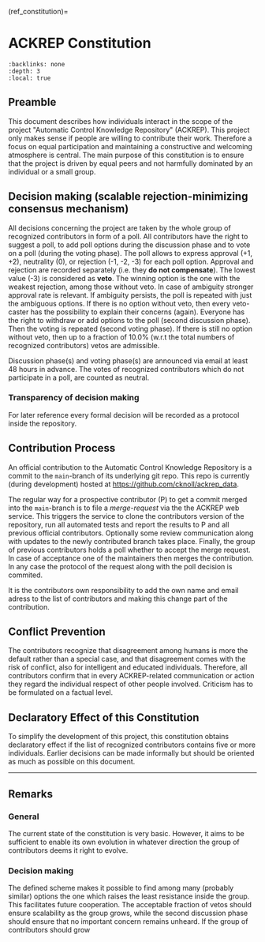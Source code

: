 (ref_constitution)=
# ACKREP Constitution

```{contents} Table of contents
:backlinks: none
:depth: 3
:local: true
```

## Preamble

This document describes how individuals interact in the scope of the project "Automatic Control Knowledge Repository" (ACKREP). This project only makes sense if people are willing to contribute their work. Therefore a focus on equal participation and maintaining a constructive and welcoming atmosphere is central. The main purpose of this constitution is to ensure that the project is driven by equal peers and not harmfully dominated by an individual or a small group.

## Decision making (scalable rejection-minimizing consensus mechanism)

All decisions concerning the project are taken by the whole group of recognized contributors in form of a poll. All contributors have the right to suggest a poll, to add poll options during the discussion phase and to vote on a poll (during the voting phase). The poll allows to express approval (+1, +2), neutrality (0), or rejection (-1, -2, -3) for each poll option. Approval and rejection are recorded separately (i.e. they **do not compensate**). The lowest value (-3) is considered as **veto**. The winning option is the one with the weakest rejection, among those without veto. In case of ambiguity stronger approval rate is relevant. If ambiguity persists, the poll is repeated with just the ambiguous options. If there is no option without veto, then every veto-caster has the possibility to explain their concerns (again). Everyone has the right to withdraw or add options to the poll (second discussion phase). Then the voting is repeated (second voting phase). If there is still no option without veto, then up to a fraction of 10.0% (w.r.t the total numbers of recognized contributors) vetos are admissible.

Discussion phase(s) and voting phase(s) are announced via email at least 48 hours in advance.
The votes of recognized contributors which do not participate in a poll, are counted as neutral.

### Transparency of decision making

For later reference every formal decision will be recorded as a protocol inside the repository.

## Contribution Process

An official contribution to the Automatic Control Knowledge Repository is a commit to the `main`-branch of its underlying git repo. This repo is currently (during development) hosted at <https://github.com/cknoll/ackrep_data>.

The regular way for a prospective contributor (P) to get a commit merged into the `main`-branch is to file a *merge-request* via the the ACKREP web service. This triggers the service to clone the contributors version of the repository, run all automated tests and report the results to P and all previous official contributors. Optionally some review communication along with updates to the newly contributed branch takes place. Finally, the group of previous contributors holds a poll whether to accept the merge request. In case of acceptance one of the maintainers then merges the contribution. In any case the protocol of the request along with the poll decision is commited.

It is the contributors own responsibility to add the own name and email adress to the list of contributors and making this change part of the contribution.

## Conflict Prevention
The contributors recognize that disagreement among humans is more the default rather than a special case, and that disagreement comes with the risk of conflict, also for intelligent and educated individuals. Therefore, all contributors confirm that in every ACKREP-related communication or action they regard the individual respect of other people involved. Criticism has to be formulated on a factual level.


## Declaratory Effect of this Constitution

To simplify the development of this project, this constitution obtains declaratory effect if the list of recognized contributors contains five or more individuals. Earlier decisions can be made informally but should be oriented as much as possible on this document.


---


## Remarks

### General
The current state of the constitution is very basic. However, it aims to be sufficient to enable its own evolution in whatever direction the group of contributors deems it right to evolve.

### Decision making
The defined scheme makes it possible to find among many (probably similar) options the one which raises the least resistance inside the group. This facilitates future cooperation. The acceptable fraction of vetos should ensure scalability as the group grows, while the second discussion phase should ensure that no important concern remains unheard. If the group of contributors should grow

